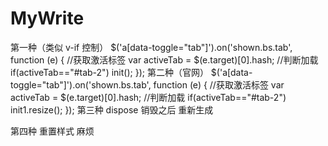 # MyWrite

第一种（类似 v-if 控制）
$('a[data-toggle="tab"]').on('shown.bs.tab', function (e) {
            //获取激活标签
            var activeTab = $(e.target)[0].hash;
            //判断加载
            if(activeTab=="#tab-2") init();
});
第二种（官网）
$('a[data-toggle="tab"]').on('shown.bs.tab', function (e) {
            //获取激活标签
            var activeTab = $(e.target)[0].hash;
            //判断加载
            if(activeTab=="#tab-2") init1.resize();
 });
第三种
dispose 销毁之后 重新生成

第四种
重置样式 麻烦


